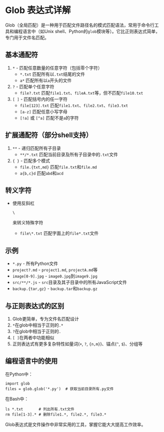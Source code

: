 # Glob 表达式详解

Glob（全局匹配）是一种用于匹配文件路径名的模式匹配语法，常用于命令行工具和编程语言中（如Unix shell、Python的`glob`模块等）。它比正则表达式简单，专门用于文件名匹配。

## 基本通配符

1. `*` - 匹配任意数量的任意字符（包括零个字符）
   - `*.txt` 匹配所有以`.txt`结尾的文件
   - `a*` 匹配所有以`a`开头的文件
2. `?` - 匹配单个任意字符
   - `file?.txt` 匹配`file1.txt`、`fileA.txt`等，但不匹配`file10.txt`
3. `[ ]` - 匹配括号内的任一字符
   - `file[123].txt` 匹配`file1.txt`、`file2.txt`、`file3.txt`
   - `[a-z]` 匹配任意小写字母
   - `[!a]` 或 `[^a]` 匹配不是`a`的字符

## 扩展通配符（部分shell支持）

1. `**` - 递归匹配所有子目录
   - `**/*.txt` 匹配当前目录及所有子目录中的`.txt`文件
2. `{ }` - 匹配多个模式
   - `file.{txt,md}` 匹配`file.txt`和`file.md`
   - `a{b,c}d` 匹配`abd`和`acd`

## 转义字符

- 使用反斜杠

  ```
  \
  ```

  来转义特殊字符

  - `file\*.txt` 匹配字面上的`file*.txt`文件

## 示例

- `*.py` - 所有Python文件
- `project?.md` - `project1.md`, `projectA.md`等
- `image[0-9].jpg` - `image0.jpg`到`image9.jpg`
- `src/**/*.js` - `src`目录及其子目录中的所有JavaScript文件
- `backup.{tar,gz}` - `backup.tar`和`backup.gz`

## 与正则表达式的区别

1. Glob更简单，专为文件名匹配设计
2. `*`在glob中相当于正则的`.*`
3. `?`在glob中相当于正则的`.`
4. `[ ]`在两者中功能相似
5. 正则表达式有更多复杂特性如量词(`+`, `?`, `{n,m}`)、锚点(`^`, `$`)、分组等

## 编程语言中的使用

在Python中：

```
import glob
files = glob.glob('*.py')  # 获取当前目录所有.py文件
```

在Bash中：

```
ls *.txt       # 列出所有.txt文件
rm file[1-3].* # 删除file1.*, file2.*, file3.*
```

Glob表达式是文件操作中非常实用的工具，掌握它能大大提高工作效率。